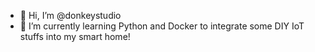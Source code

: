 - 👋 Hi, I’m @donkeystudio
- 🌱 I’m currently learning Python and Docker to integrate some DIY IoT stuffs into my smart home!
